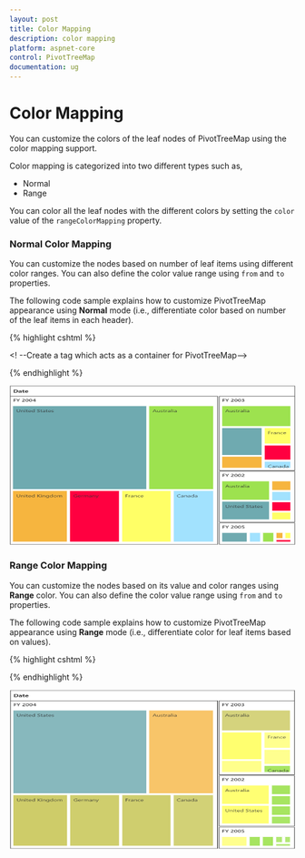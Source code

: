 ```yaml
---
layout: post
title: Color Mapping
description: color mapping
platform: aspnet-core
control: PivotTreeMap
documentation: ug
---
```


# Color Mapping

You can customize the colors of the leaf nodes of PivotTreeMap using the color mapping support. 

Color mapping is categorized into two different types such as,

* Normal
* Range

You can color all the leaf nodes with the different colors by setting the `color` value of the `rangeColorMapping` property.

### Normal Color Mapping

You can customize the nodes based on number of leaf items using different color ranges. You can also define the color value range using `from` and `to` properties.

The following code sample explains how to customize PivotTreeMap appearance using **Normal** mode (i.e., differentiate color based on number of the leaf items in each header).

{% highlight cshtml %}

<! --Create a tag which acts as a container for PivotTreeMap--> 
<ej-pivot-treemap id="PivotTreeMap1" render-success="onTypeChange"></ej-pivot-treemap>

<script type="text/javascript">      
   function onTypeChange(args) {	
         treemapTarget = $('#PivotTreeMap1TreeMapContainer').data("ejTreeMap");
         treemapTarget.model.colorValuePath = "";
         treemapTarget.model.enableGradient = false;
         treemapTarget.model.showLegend = false;
         treemapTarget.model.legendSettings.leftLabel = "";
         treemapTarget.model.legendSettings.rightLabel = "";
         treemapTarget.model.rangeColorMapping = [];
	     treemapTarget.model.colorValuePath = "Index";
         treemapTarget.model.rangeColorMapping.push(
         { color: "#9de24f", from: "0", to: "0" },
         { color: "#a2e2fe", from: "1", to: "1" },
         { color: "#ffff66", from: "2", to: "2" },
         { color: "#FF0040", from: "3", to: "3" },
         { color: "#f6b53f", from: "4", to: "4" },
         { color: "#6FAAB0", from: "5", to: "5" },
         { color: "#C4C24A", from: "6", to: "6" }
         )
	  treemapTarget.refresh();
   } 
</script>

<!--Tooltip labels can be localized here-->
<script id="tooltipTemplate" type="application/jsrender">
    <div style="background:White; color:black; font-size:12px; font-weight:normal; border: 1px solid #4D4D4D; white-space: nowrap;border-radius: 2px; margin-right: 25px; min-width: 110px;padding-right: 5px; padding-left: 5px; padding-bottom: 2px ;width: auto; height: auto;">
        <div>Measure(s) : {{:~Measures(#data)}}</div><div>Row : {{:~Row(#data)}}</div><div>Column : {{:~Column(#data)}}</div><div>Value : {{:~Value(#data)}}</div>
    </div>
</script>

{% endhighlight %}

![](Color-Mapping_images/ColorMapping_img1.png)

### Range Color Mapping

You can customize the nodes based on its value and color ranges using **Range** color. You can also define the color value range using `from` and `to` properties.

The following code sample explains how to customize PivotTreeMap appearance using **Range** mode (i.e., differentiate color for leaf items based on values).

{% highlight cshtml %}

<script type="text/javascript">   
   function onTypeChange(args) {	
         treemapTarget = $('#PivotTreeMap1TreeMapContainer').data("ejTreeMap");
         treemapTarget.model.colorValuePath = "";
         treemapTarget.model.enableGradient = false;
         treemapTarget.model.showLegend = false;
         treemapTarget.model.legendSettings.leftLabel = "";
         treemapTarget.model.legendSettings.rightLabel = "";
         treemapTarget.model.rangeColorMapping = [];
	     treemapTarget.model.colorValuePath = "Value";
         treemapTarget.model.rangeColorMapping.push(
         { color: "#a2e2fe", from: "0", to: "10" },
         { color: "#9de24f", from: "11", to: "250" },
         { color: "#ffff66", from: "251", to: "1000" },
         { color: "#C4C24A", from: "1001", to: "3000" },
         { color: "#f6b53f", from: "3001", to: "5000" },
         { color: "#6FAAB0", from: "5001", to: "10000" },
         { color: "#FF0040", from: "10001", to: "20000" }
         )
	treemapTarget.refresh();   
   }
</script>

{% endhighlight %}

![](Color-Mapping_images/ColorMapping_img2.png)


